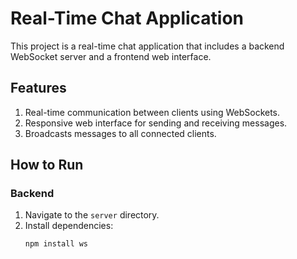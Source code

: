 # Real-Time Chat Application

This project is a real-time chat application that includes a backend WebSocket server and a frontend web interface.

## Features

1. Real-time communication between clients using WebSockets.
2. Responsive web interface for sending and receiving messages.
3. Broadcasts messages to all connected clients.

## How to Run

### Backend
1. Navigate to the `server` directory.
2. Install dependencies:
   ```bash
   npm install ws
